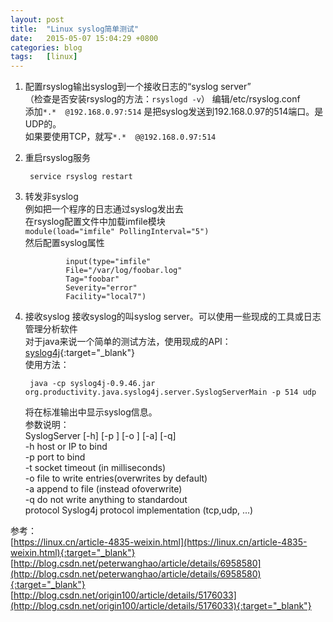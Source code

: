 ```yaml
---
layout: post
title:  "Linux syslog简单测试"
date:   2015-05-07 15:04:29 +0800
categories: blog
tags:   [linux]
---
```

1. 配置rsyslog输出syslog到一个接收日志的“syslog server”         
  （检查是否安装rsyslog的方法：`rsyslogd -v`）
   编辑/etc/rsyslog.conf              
   添加`*.*  @192.168.0.97:514`  是把syslog发送到192.168.0.97的514端口。是UDP的。             
   如果要使用TCP，就写`*.*  @@192.168.0.97:514`                   

2. 重启rsyslog服务
   
        service rsyslog restart 

3. 转发非syslog        
    例如把一个程序的日志通过syslog发出去       
    在rsyslog配置文件中加载imfile模块     
         `module(load="imfile" PollingInterval="5") `           
    然后配置syslog属性  
      
                input(type="imfile"
                File="/var/log/foobar.log"
                Tag="foobar"
                Severity="error"
                Facility="local7")

4. 接收syslog
    接收syslog的叫syslog server。可以使用一些现成的工具或日志管理分析软件                
    对于java来说一个简单的测试方法，使用现成的API：[syslog4j](http://www.syslog4j.org/){:target="_blank"}     
    使用方法：
               
        java -cp syslog4j-0.9.46.jar org.productivity.java.syslog4j.server.SyslogServerMain -p 514 udp
     
     将在标准输出中显示syslog信息。         
     参数说明：      
            SyslogServer [-h] [-p ] [-o ] [-a] [-q]         
            -h    host or IP to bind        
            -p    port to bind          
            -t socket timeout (in milliseconds)             
            -o    file to write entries(overwrites by default)      
            -a           append to file (instead ofoverwrite)   
            -q           do not write anything to standardout   
            protocol     Syslog4j protocol implementation (tcp,udp, ...)            

参考：         
[https://linux.cn/article-4835-weixin.html](https://linux.cn/article-4835-weixin.html){:target="_blank"}            
[http://blog.csdn.net/peterwanghao/article/details/6958580](http://blog.csdn.net/peterwanghao/article/details/6958580){:target="_blank"}        
[http://blog.csdn.net/origin100/article/details/5176033](http://blog.csdn.net/origin100/article/details/5176033){:target="_blank"}